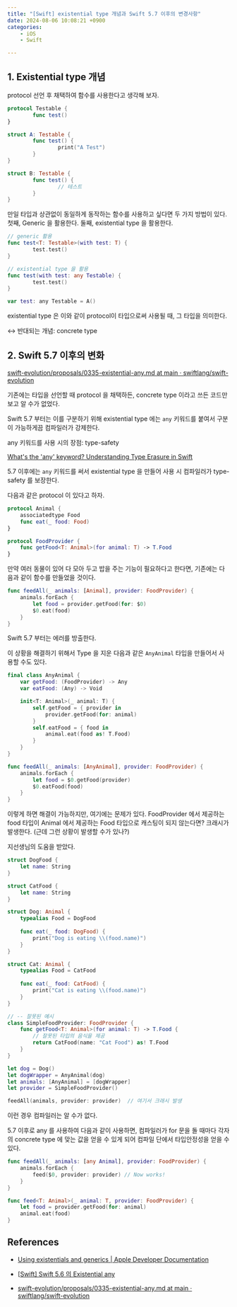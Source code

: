 ```yaml
---
title: "[Swift] existential type 개념과 Swift 5.7 이후의 변경사항"
date: 2024-08-06 10:08:21 +0900
categories: 
    - iOS 
    - Swift

---
```




## 1. Existential type 개념

protocol 선언 후 채택하여 함수를 사용한다고 생각해 보자.

```swift
protocol Testable {
		func test()
}

struct A: Testable {
		func test() {
				print("A Test")
		}
}

struct B: Testable {
		func test() {
				// 테스트
		}
}
```

만일 타입과 상관없이 동일하게 동작하는 함수를 사용하고 싶다면 두 가지 방법이 있다. 첫째, Generic 을 활용한다. 둘째, existential type 을 활용한다.

```swift
// generic 활용
func test<T: Testable>(with test: T) {
		test.test()
}

// existential type 을 활용
func test(with test: any Testable) { 
		test.test()
}

var test: any Testable = A()
```

existential type 은 이와 같이 protocol이 타입으로써 사용될 때, 그 타입을 의미한다.

↔ 반대되는 개념: concrete type

## 2. Swift 5.7 이후의 변화

[swift-evolution/proposals/0335-existential-any.md at main · swiftlang/swift-evolution](https://github.com/swiftlang/swift-evolution/blob/main/proposals/0335-existential-any.md#grammar-of-explicit-existential-types)

기존에는 타입을 선언할 때 protocol 을 채택하든, concrete type 이라고 쓰든 코드만 보고 알 수가 없었다.

Swift 5.7 부터는 이를 구분하기 위해 existential type 에는 `any` 키워드를 붙여서 구분이 가능하게끔 컴파일러가 강제한다.

any 키워드를 사용 시의 장점: type-safety

[What's the 'any' keyword? Understanding Type Erasure in Swift](https://swiftrocks.com/whats-any-understanding-type-erasure-in-swift)

5.7 이후에는 `any` 키워드를 써서 existential type 을 만들어 사용 시 컴파일러가 type-safety 를 보장한다.

다음과 같은 protocol 이 있다고 하자.

```swift
protocol Animal {
    associatedtype Food
    func eat(_ food: Food)
}

protocol FoodProvider {
    func getFood<T: Animal>(for animal: T) -> T.Food
}
```

만약 여러 동물이 있어 다 모아 두고 밥을 주는 기능이 필요하다고 한다면, 기존에는 다음과 같이 함수를 만들었을 것이다.

```swift
func feedAll(_ animals: [Animal], provider: FoodProvider) {
    animals.forEach {
        let food = provider.getFood(for: $0)
        $0.eat(food)
    }
} 
```

Swift 5.7 부터는 에러를 방출한다.

이 상황을 해결하기 위해서 Type 을 지운 다음과 같은 `AnyAnimal` 타입을 만들어서 사용할 수도 있다.

```swift
final class AnyAnimal {
    var getFood: (FoodProvider) -> Any
    var eatFood: (Any) -> Void

    init<T: Animal>(_ animal: T) {
        self.getFood = { provider in
            provider.getFood(for: animal)
        }
        self.eatFood = { food in
            animal.eat(food as! T.Food)
        }
    }
}

func feedAll(_ animals: [AnyAnimal], provider: FoodProvider) {
    animals.forEach {
        let food = $0.getFood(provider)
        $0.eatFood(food)
    }
}
```

이렇게 하면 해결이 가능하지만, 여기에는 문제가 있다. FoodProvider 에서 제공하는 food 타입이 Animal 에서 제공하는 Food 타입으로 캐스팅이 되지 않는다면? 크래시가 발생한다. (근데 그런 상황이 발생할 수가 있나?)

지선생님의 도움을 받았다.

```swift
struct DogFood {
    let name: String
}

struct CatFood {
    let name: String
}

struct Dog: Animal {
    typealias Food = DogFood
    
    func eat(_ food: DogFood) {
        print("Dog is eating \\(food.name)")
    }
}

struct Cat: Animal {
    typealias Food = CatFood
    
    func eat(_ food: CatFood) {
        print("Cat is eating \\(food.name)")
    }
}

// -- 잘못된 예시
class SimpleFoodProvider: FoodProvider {
    func getFood<T: Animal>(for animal: T) -> T.Food {
        // 잘못된 타입의 음식을 제공
        return CatFood(name: "Cat Food") as! T.Food
    }
}

let dog = Dog()
let dogWrapper = AnyAnimal(dog)
let animals: [AnyAnimal] = [dogWrapper]
let provider = SimpleFoodProvider()

feedAll(animals, provider: provider)  // 여기서 크래시 발생
```

이런 경우 컴파일러는 알 수가 없다.

5.7 이후로 any 를 사용하여 다음과 같이 사용하면, 컴파일러가 for 문을 돌 때마다 각자의 concrete type 에 맞는 값을 얻을 수 있게 되어 컴파일 단에서 타입안정성을 얻을 수 있다.

```swift
func feedAll(_ animals: [any Animal], provider: FoodProvider) {
    animals.forEach {
        feed($0, provider: provider) // Now works!
    }
}

func feed<T: Animal>(_ animal: T, provider: FoodProvider) {
    let food = provider.getFood(for: animal)
    animal.eat(food)
}
```

## References

- [Using existentials and generics | Apple Developer Documentation](https://developer.apple.com/tutorials/app-dev-training/using-existentials-and-generics)

- [[Swift\] Swift 5.6 의 Existential any](https://sujinnaljin.medium.com/swift-swift-5-6-의-existential-any-ef0ce6bc7bc2)

- [swift-evolution/proposals/0335-existential-any.md at main · swiftlang/swift-evolution](https://github.com/swiftlang/swift-evolution/blob/main/proposals/0335-existential-any.md#grammar-of-explicit-existential-types)